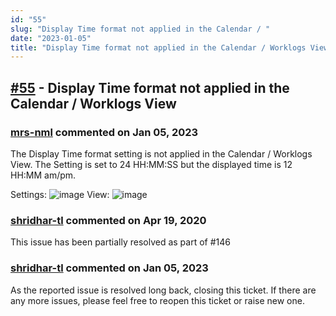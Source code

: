 ```yaml
---
id: "55"
slug: "Display Time format not applied in the Calendar / "
date: "2023-01-05"
title: "Display Time format not applied in the Calendar / Worklogs View"
---
```



## [#55](https://github.com/shridhar-tl/jira-assistant/issues/55) - Display Time format not applied in the Calendar / Worklogs View

### [mrs-nml](https://github.com/mrs-nml) commented on Jan 05, 2023

The Display Time format setting is not applied in the Calendar / Worklogs View. The Setting is set to 24 HH:MM:SS but the displayed time is 12 HH:MM am/pm.

Settings: 
![image](https://user-images.githubusercontent.com/43336384/45614488-f801cc80-ba69-11e8-8867-0a1030e6a876.png)
View: 
![image](https://user-images.githubusercontent.com/43336384/45614515-110a7d80-ba6a-11e8-9fc9-bf0214d894c9.png)


### [shridhar-tl](https://github.com/shridhar-tl) commented on Apr 19, 2020

This issue has been partially resolved as part of #146 

### [shridhar-tl](https://github.com/shridhar-tl) commented on Jan 05, 2023

As the reported issue is resolved long back, closing this ticket. If there are any more issues, please feel free to reopen this ticket or raise new one.
